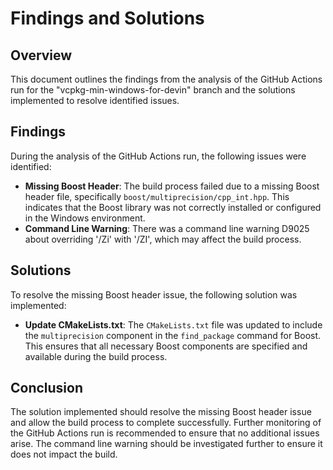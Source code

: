 # Findings and Solutions

## Overview
This document outlines the findings from the analysis of the GitHub Actions run for the "vcpkg-min-windows-for-devin" branch and the solutions implemented to resolve identified issues.

## Findings
During the analysis of the GitHub Actions run, the following issues were identified:
- **Missing Boost Header**: The build process failed due to a missing Boost header file, specifically `boost/multiprecision/cpp_int.hpp`. This indicates that the Boost library was not correctly installed or configured in the Windows environment.
- **Command Line Warning**: There was a command line warning D9025 about overriding '/Zi' with '/ZI', which may affect the build process.

## Solutions
To resolve the missing Boost header issue, the following solution was implemented:
- **Update CMakeLists.txt**: The `CMakeLists.txt` file was updated to include the `multiprecision` component in the `find_package` command for Boost. This ensures that all necessary Boost components are specified and available during the build process.

## Conclusion
The solution implemented should resolve the missing Boost header issue and allow the build process to complete successfully. Further monitoring of the GitHub Actions run is recommended to ensure that no additional issues arise. The command line warning should be investigated further to ensure it does not impact the build.
